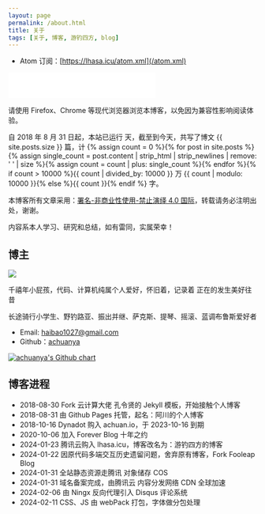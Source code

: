 ```yaml
---
layout: page
permalink: /about.html
title: 关于
tags: [关于, 博客, 游钓四方, blog]
---
```


* Atom 订阅：[https://lhasa.icu/atom.xml](/atom.xml) 

<iframe frameborder="no" border="0" marginwidth="0" marginheight="0" width=298 height=52 src="//music.163.com/outchain/player?type=2&id=22603037&auto=1&height=32"></iframe>

请使用 Firefox、Chrome 等现代浏览器浏览本博客，以免因为兼容性影响阅读体验。

自 2018 年 8 月 31 日起，本站已运行 <span id="days"></span> 天，截至到今天，共写了博文 {{ site.posts.size }} 篇，计 {% assign count = 0 %}{% for post in site.posts %}{% assign single_count = post.content | strip_html | strip_newlines | remove: ' ' | size %}{% assign count = count | plus: single_count %}{% endfor %}{% if count > 10000 %}{{ count | divided_by: 10000 }} 万 {{ count | modulo: 10000 }}{% else %}{{ count }}{% endif %} 字。

本博客所有文章采用：[署名-非商业性使用-禁止演绎 4.0 国际][1]，转载请务必注明出处，谢谢。

内容系本人学习、研究和总结，如有雷同，实属荣幸！

## 博主

<img class="my-photo" src="https://cos.lhasa.icu/assets/images/my-photo.jpg_640">

千禧年小屁孩，代码、计算机纯属个人爱好，怀旧着，记录着 正在的发生美好往昔

长途骑行小学生、野钓路亚、振出并继、萨克斯、提琴、摇滚、蓝调布鲁斯爱好者

- Email: <haibao1027@gmail.com>
- Github：[achuanya][2]

[<img src="https://ghchart.rshah.org/7db9de/achuanya" alt="achuanya's Github chart" />][2]

## 博客进程

* 2018-08-30 Fork 云计算大佬 孔令贤的 Jekyll 模板，开始接触个人博客
* 2018-08-31 由 Github Pages 托管，起名：阿川的个人博客
* 2018-10-16 Dynadot 购入 achuan.io，于 2023-10-16 到期
* 2020-10-06 加入 Forever Blog 十年之约
* 2024-01-23 腾讯云购入 lhasa.icu，博客改名为：游钓四方的博客
* 2024-01-22 因原代码多端交互历史遗留问题，舍弃原有博客，Fork Fooleap Blog
* 2024-01-31 全站静态资源走腾讯 对象储存 COS
* 2024-01-31 域名备案完成，由腾讯云 内容分发网络 CDN 全球加速
* 2024-02-06 由 Ningx 反向代理引入 Disqus 评论系统
* 2024-02-11 CSS、JS 由 webPack 打包，字体做分包处理

[1]: https://creativecommons.org/licenses/by-nc-nd/4.0/deed.zh-hans
[2]: https://github.com/achuanya

<script>
    var days = 0, daysMax = Math.floor((Date.now() / 1000 - {{ "2018-08-31" | date: "%s" }}) / (60 * 60 * 24));
    (function daysCount(){
        if(days > daysMax){
            document.getElementById('days').innerHTML = daysMax;
            return;
        } else {
            document.getElementById('days').innerHTML = days;
            days += 10;
            setTimeout(daysCount, 1); 
        }
    })();
</script>
